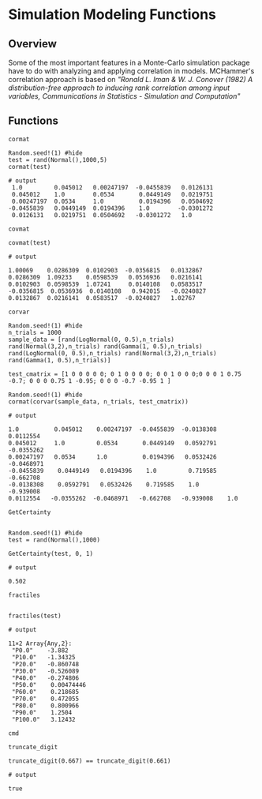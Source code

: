 # Simulation Modeling Functions

## Overview
Some of the most important features in a Monte-Carlo simulation package have to do with analyzing and applying correlation in models. MCHammer's correlation approach is based on *"Ronald L. Iman & W. J. Conover (1982) A distribution-free approach to inducing rank correlation among input variables, Communications in Statistics - Simulation and Computation"*


## Functions
```@docs
cormat
```
```jldoctest matrix
Random.seed!(1) #hide
test = rand(Normal(),1000,5)
cormat(test)

# output
 1.0         0.045012   0.00247197  -0.0455839   0.0126131
 0.045012    1.0        0.0534       0.0449149   0.0219751
 0.00247197  0.0534     1.0          0.0194396   0.0504692
-0.0455839   0.0449149  0.0194396    1.0        -0.0301272
 0.0126131   0.0219751  0.0504692   -0.0301272   1.0
```

```@docs
covmat
```
```jldoctest matrix
covmat(test)

# output

1.00069    0.0286309  0.0102903  -0.0356815   0.0132867
0.0286309  1.09233    0.0598539   0.0536936   0.0216141
0.0102903  0.0598539  1.07241     0.0140108   0.0583517
-0.0356815  0.0536936  0.0140108   0.942015   -0.0240827
0.0132867  0.0216141  0.0583517  -0.0240827   1.02767
```

```@docs
corvar
```
```jldoctest
Random.seed!(1) #hide
n_trials = 1000
sample_data = [rand(LogNormal(0, 0.5),n_trials) rand(Normal(3,2),n_trials) rand(Gamma(1, 0.5),n_trials) rand(LogNormal(0, 0.5),n_trials) rand(Normal(3,2),n_trials) rand(Gamma(1, 0.5),n_trials)]

test_cmatrix = [1 0 0 0 0 0; 0 1 0 0 0 0; 0 0 1 0 0 0;0 0 0 1 0.75 -0.7; 0 0 0 0.75 1 -0.95; 0 0 0 -0.7 -0.95 1 ]

Random.seed!(1) #hide
cormat(corvar(sample_data, n_trials, test_cmatrix))

# output

1.0          0.045012    0.00247197  -0.0455839  -0.0138308   0.0112554
0.045012     1.0         0.0534       0.0449149   0.0592791  -0.0355262
0.00247197   0.0534      1.0          0.0194396   0.0532426  -0.0468971
-0.0455839    0.0449149   0.0194396    1.0         0.719585   -0.662708
-0.0138308    0.0592791   0.0532426    0.719585    1.0        -0.939008
0.0112554   -0.0355262  -0.0468971   -0.662708   -0.939008    1.0
```

```@docs
GetCertainty
```
```jldoctest dist_ex

Random.seed!(1) #hide
test = rand(Normal(),1000)

GetCertainty(test, 0, 1)

# output

0.502
```

```@docs
fractiles
```
```jldoctest dist_ex

fractiles(test)

# output

11×2 Array{Any,2}:
 "P0.0"    -3.882
 "P10.0"   -1.34325
 "P20.0"   -0.860748
 "P30.0"   -0.526089
 "P40.0"   -0.274806
 "P50.0"    0.00474446
 "P60.0"    0.218685
 "P70.0"    0.472055
 "P80.0"    0.800966
 "P90.0"    1.2504
 "P100.0"   3.12432
```

```@docs
cmd
```
```@docs
truncate_digit
```
```jldoctest
truncate_digit(0.667) == truncate_digit(0.661)

# output

true
```
